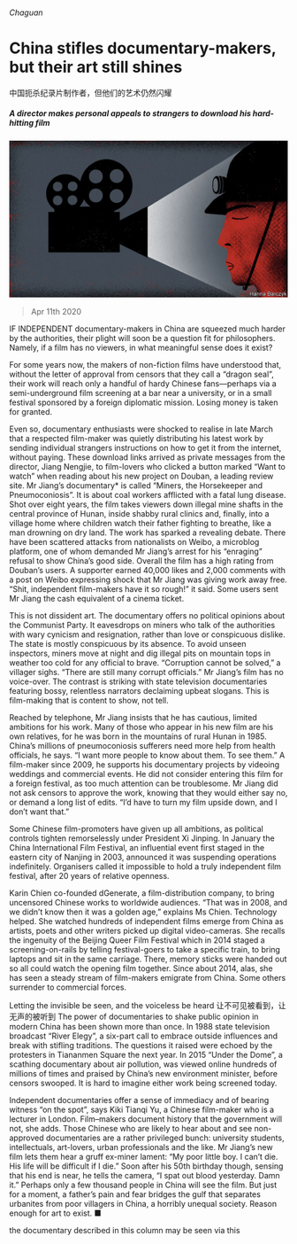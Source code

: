 ###### Chaguan

# China stifles documentary-makers, but their art still shines 
中国扼杀纪录片制作者，但他们的艺术仍然闪耀
##### A director makes personal appeals to strangers to download his hard-hitting film 

![image](images/20200411_CND000_1.jpg) 

> Apr 11th 2020 

IF INDEPENDENT documentary-makers in China are squeezed much harder by the authorities, their plight will soon be a question fit for philosophers. Namely, if a film has no viewers, in what meaningful sense does it exist?

For some years now, the makers of non-fiction films have understood that, without the letter of approval from censors that they call a “dragon seal”, their work will reach only a handful of hardy Chinese fans—perhaps via a semi-underground film screening at a bar near a university, or in a small festival sponsored by a foreign diplomatic mission. Losing money is taken for granted.


Even so, documentary enthusiasts were shocked to realise in late March that a respected film-maker was quietly distributing his latest work by sending individual strangers instructions on how to get it from the internet, without paying. These download links arrived as private messages from the director, Jiang Nengjie, to film-lovers who clicked a button marked “Want to watch” when reading about his new project on Douban, a leading review site. Mr Jiang’s documentary* is called “Miners, the Horsekeeper and Pneumoconiosis”. It is about coal workers afflicted with a fatal lung disease. Shot over eight years, the film takes viewers down illegal mine shafts in the central province of Hunan, inside shabby rural clinics and, finally, into a village home where children watch their father fighting to breathe, like a man drowning on dry land. The work has sparked a revealing debate. There have been scattered attacks from nationalists on Weibo, a microblog platform, one of whom demanded Mr Jiang’s arrest for his “enraging” refusal to show China’s good side. Overall the film has a high rating from Douban’s users. A supporter earned 40,000 likes and 2,000 comments with a post on Weibo expressing shock that Mr Jiang was giving work away free. “Shit, independent film-makers have it so rough!” it said. Some users sent Mr Jiang the cash equivalent of a cinema ticket.

This is not dissident art. The documentary offers no political opinions about the Communist Party. It eavesdrops on miners who talk of the authorities with wary cynicism and resignation, rather than love or conspicuous dislike. The state is mostly conspicuous by its absence. To avoid unseen inspectors, miners move at night and dig illegal pits on mountain tops in weather too cold for any official to brave. “Corruption cannot be solved,” a villager sighs. “There are still many corrupt officials.” Mr Jiang’s film has no voice-over. The contrast is striking with state television documentaries featuring bossy, relentless narrators declaiming upbeat slogans. This is film-making that is content to show, not tell.

Reached by telephone, Mr Jiang insists that he has cautious, limited ambitions for his work. Many of those who appear in his new film are his own relatives, for he was born in the mountains of rural Hunan in 1985. China’s millions of pneumoconiosis sufferers need more help from health officials, he says. “I want more people to know about them. To see them.” A film-maker since 2009, he supports his documentary projects by videoing weddings and commercial events. He did not consider entering this film for a foreign festival, as too much attention can be troublesome. Mr Jiang did not ask censors to approve the work, knowing that they would either say no, or demand a long list of edits. “I’d have to turn my film upside down, and I don’t want that.”

Some Chinese film-promoters have given up all ambitions, as political controls tighten remorselessly under President Xi Jinping. In January the China International Film Festival, an influential event first staged in the eastern city of Nanjing in 2003, announced it was suspending operations indefinitely. Organisers called it impossible to hold a truly independent film festival, after 20 years of relative openness.

Karin Chien co-founded dGenerate, a film-distribution company, to bring uncensored Chinese works to worldwide audiences. “That was in 2008, and we didn’t know then it was a golden age,” explains Ms Chien. Technology helped. She watched hundreds of independent films emerge from China as artists, poets and other writers picked up digital video-cameras. She recalls the ingenuity of the Beijing Queer Film Festival which in 2014 staged a screening-on-rails by telling festival-goers to take a specific train, to bring laptops and sit in the same carriage. There, memory sticks were handed out so all could watch the opening film together. Since about 2014, alas, she has seen a steady stream of film-makers emigrate from China. Some others surrender to commercial forces.

Letting the invisible be seen, and the voiceless be heard
让不可见被看到，让无声的被听到
The power of documentaries to shake public opinion in modern China has been shown more than once. In 1988 state television broadcast “River Elegy”, a six-part call to embrace outside influences and break with stifling traditions. The questions it raised were echoed by the protesters in Tiananmen Square the next year. In 2015 “Under the Dome”, a scathing documentary about air pollution, was viewed online hundreds of millions of times and praised by China’s new environment minister, before censors swooped. It is hard to imagine either work being screened today.

Independent documentaries offer a sense of immediacy and of bearing witness “on the spot”, says Kiki Tianqi Yu, a Chinese film-maker who is a lecturer in London. Film–makers document history that the government will not, she adds. Those Chinese who are likely to hear about and see non-approved documentaries are a rather privileged bunch: university students, intellectuals, art-lovers, urban professionals and the like. Mr Jiang’s new film lets them hear a gruff ex-miner lament: “My poor little boy. I can’t die. His life will be difficult if I die.” Soon after his 50th birthday though, sensing that his end is near, he tells the camera, “I spat out blood yesterday. Damn it.” Perhaps only a few thousand people in China will see the film. But just for a moment, a father’s pain and fear bridges the gulf that separates urbanites from poor villagers in China, a horribly unequal society. Reason enough for art to exist. ■

 the documentary described in this column may be seen via this 


